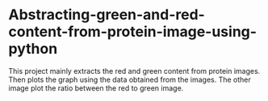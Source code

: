 # Abstracting-green-and-red-content-from-protein-image-using-python
This project mainly extracts the red and green content from protein images. Then plots the graph using the data obtained from the images. The other image plot the ratio between the red to green image.
